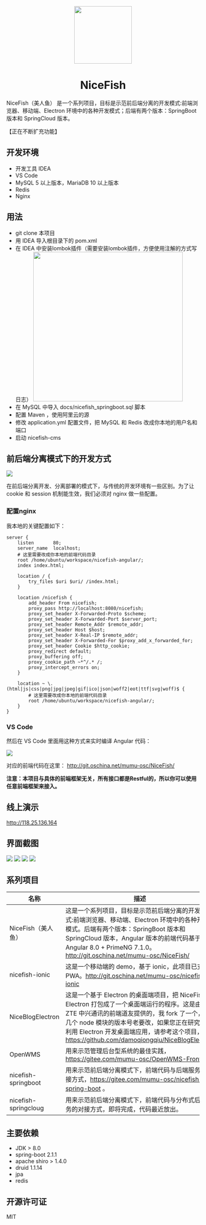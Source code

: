 <p align="center">
    <img width="150" src="./docs/imgs/nice-fish.png">
</p>

<h1 align="center">NiceFish</h1>

<div align="left">
NiceFish（美人鱼） 是一个系列项目，目标是示范前后端分离的开发模式:前端浏览器、移动端、Electron 环境中的各种开发模式；后端有两个版本：SpringBoot 版本和 SpringCloud 版本。
</div>

【正在不断扩充功能】

## 开发环境

- 开发工具 IDEA
- VS Code
- MySQL 5 以上版本，MariaDB 10 以上版本
- Redis
- Nginx

## 用法

- git clone 本项目
- 用 IDEA 导入根目录下的 pom.xml
- 在 IDEA 中安装lombok插件（需要安装lombok插件，方便使用注解的方式写日志）
  <img width="390" src="./docs/imgs/lombok.png">
- 在 MySQL 中导入 docs/nicefish_springboot.sql 脚本
- 配置 Maven ，使用阿里云的源
- 修改 application.yml 配置文件，把 MySQL 和 Redis 改成你本地的用户名和端口
- 启动 nicefish-cms

## 前后端分离模式下的开发方式

<img src="./docs/imgs/front-end-back-end.png">

在前后端分离开发、分离部署的模式下，与传统的开发环境有一些区别。为了让 cookie 和 session 机制能生效，我们必须对 nginx 做一些配置。

### 配置nginx

我本地的关键配置如下：

    server {
        listen       80;
        server_name  localhost;
        # 这里需要改成你本地的前端代码目录
        root /home/ubuntu/workspace/nicefish-angular/;
        index index.html;
        
        location / {
            try_files $uri $uri/ /index.html;
        }
        
        location /nicefish {
            add_header From nicefish;
            proxy_pass http://localhost:8080/nicefish;
            proxy_set_header X-Forwarded-Proto $scheme;
            proxy_set_header X-Forwarded-Port $server_port;
            proxy_set_header Remote_Addr $remote_addr;
            proxy_set_header Host $host;
            proxy_set_header X-Real-IP $remote_addr;
            proxy_set_header X-Forwarded-For $proxy_add_x_forwarded_for;
            proxy_set_header Cookie $http_cookie;
            proxy_redirect default;
            proxy_buffering off;
            proxy_cookie_path ~*^/.* /;
            proxy_intercept_errors on;
        }
        
        location ~ \.(html|js|css|png|jpg|jpeg|gif|ico|json|woff2|eot|ttf|svg|woff)$ {
            # 这里需要改成你本地的前端代码目录
            root /home/ubuntu/workspace/nicefish-angular/;
        }
    }

### VS Code

然后在 VS Code 里面用这种方式来实时编译 Angular 代码：

<img src="./docs/imgs/vscode-angular.png">

对应的前端代码在这里： http://git.oschina.net/mumu-osc/NiceFish/

**注意：本项目与具体的前端框架无关，所有接口都是Restful的，所以你可以使用任意前端框架来接入。**

## 线上演示

http://118.25.136.164

## 界面截图

<img src="./docs/imgs/1.png">

<img src="./docs/imgs/2.png">

<img src="./docs/imgs/3.png">

<img src="./docs/imgs/4.png">

## 系列项目

|  名称   | 描述  |
|  ----  | ----  |
| NiceFish（美人鱼）  | 这是一个系列项目，目标是示范前后端分离的开发模式:前端浏览器、移动端、Electron 环境中的各种开发模式。后端有两个版本：SpringBoot 版本和 SpringCloud 版本，Angular 版本的前端代码基于 Angular 8.0 + PrimeNG 7.1.0。http://git.oschina.net/mumu-osc/NiceFish/ |
| nicefish-ionic  | 这是一个移动端的 demo，基于 ionic，此项目已支持 PWA。http://git.oschina.net/mumu-osc/nicefish-ionic |
| NiceBlogElectron  | 这是一个基于 Electron 的桌面端项目，把 NiceFish 用 Electron 打包成了一个桌面端运行的程序。这是由 ZTE 中兴通讯的前端道友提供的，我 fork 了一个，有几个 node 模块的版本号老要改，如果您正在研究如何利用 Electron 开发桌面端应用，请参考这个项目，https://github.com/damoqiongqiu/NiceBlogElectron|
| OpenWMS  | 用来示范管理后台型系统的最佳实践，https://gitee.com/mumu-osc/OpenWMS-Frontend|
| nicefish-springboot  | 用来示范前后端分离模式下，前端代码与后端服务的对接方式，https://gitee.com/mumu-osc/nicefish-spring-boot 。|
| nicefish-springcloug  | 用来示范前后端分离模式下，前端代码与分布式后端服务的对接方式，即将完成，代码最近放出。|

## 主要依赖

- JDK > 8.0
- spring-boot 2.1.1
- apache shiro > 1.4.0
- druid 1.1.14
- jpa
- redis

## 开源许可证

MIT
